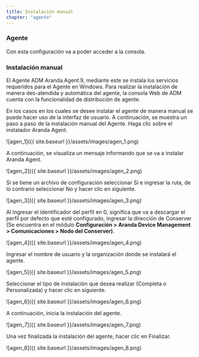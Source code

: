 ```yaml
---
title: Instalación manual
chapter: "agente"
---
```


### Agente

Con esta conﬁguración va a poder acceder a la consola.

### Instalación manual

El Agente ADM Aranda.Agent.9, mediante este se instala los servicios requeridos para el Agente en Windows. Para realizar la instalación de manera des-atendida y automática del agente, la consola Web de ADM cuenta con la funcionalidad de distribución de agente.

En los casos en los cuales se desee instalar el agente de manera manual se puede hacer uso de la interfaz de usuario. A continuación, se muestra un paso a paso de la instalación manual del Agente. Haga clic sobre el instalador Aranda Agent.

![agen_1]({{ site.baseurl }}/assets/images/agen_1.png)

A continuación, se visualiza un mensaje informando que se va a instalar Aranda Agent.

![agen_2]({{ site.baseurl }}/assets/images/agen_2.png)

Si se tiene un archivo de configuración seleccionar Si e ingresar la ruta, de lo contrario seleccionar No y hacer clic en siguiente.

![agen_3]({{ site.baseurl }}/assets/images/agen_3.png)

Al ingresar el identificador del perfil en 0, significa que va a descargar el perfil por defecto que esté configurado, ingresar la dirección de Conserver (Se encuentra en el módulo **Configuración > Aranda Device Management > Comunicaciones > Nodo del Conserver)**.

![agen_4]({{ site.baseurl }}/assets/images/agen_4.png)

Ingresar el nombre de usuario y la organización donde se instalará el agente.

![agen_5]({{ site.baseurl }}/assets/images/agen_5.png)

Seleccionar el tipo de instalación que desea realizar (Completa o Personalizada) y hacer clic en siguiente.

![agen_6]({{ site.baseurl }}/assets/images/agen_6.png)

A continuación, inicia la instalación del agente.

![agen_7]({{ site.baseurl }}/assets/images/agen_7.png)


Una vez finalizada la instalación del agente, hacer clic en Finalizar.

![agen_8]({{ site.baseurl }}/assets/images/agen_8.png)
